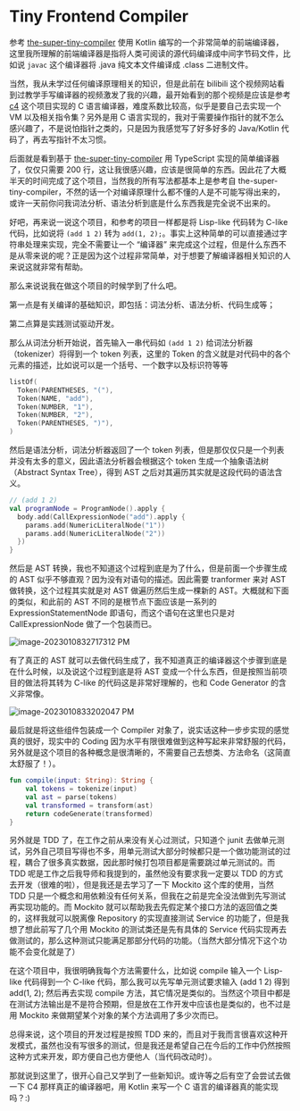 # Tiny Frontend Compiler

参考 [the-super-tiny-compiler](https://github.com/jamiebuilds/the-super-tiny-compiler) 使用 Kotlin 编写的一个非常简单的前端编译器，这里我所理解的前端编译器是指将人类可阅读的源代码编译成中间字节码文件，比如说 `javac` 这个编译器将 .java 纯文本文件编译成 .class 二进制文件。

当然，我从未学过任何编译原理相关的知识，但是此前在 bilibili 这个视频网站看到过教学手写编译器的视频激发了我的兴趣，最开始看到的那个视频是应该是参考 [c4](https://github.com/rswier/c4) 这个项目实现的 C 语言编译器，难度系数比较高，似乎是要自己去实现一个 VM 以及相关指令集？另外是用 C 语言实现的，我对于需要操作指针的就不怎么感兴趣了，不是说怕指针之类的，只是因为我感觉写了好多好多的 Java/Kotlin 代码了，再去写指针不太习惯。

后面就是看到基于 [the-super-tiny-compiler](https://github.com/jamiebuilds/the-super-tiny-compiler) 用 TypeScript 实现的简单编译器了，仅仅只需要 200 行，这让我很感兴趣，应该是很简单的东西。因此花了大概半天的时间完成了这个项目，当然我的所有写法都基本上是参考自 the-super-tiny-compiler，不然的话一个对编译原理什么都不懂的人是不可能写得出来的，或许一天前你问我词法分析、语法分析到底是什么东西我是完全说不出来的。

好吧，再来说一说这个项目，和参考的项目一样都是将 Lisp-like 代码转为 C-like 代码，比如说将 `(add 1 2)` 转为 `add(1, 2);`。事实上这种简单的可以直接通过字符串处理来实现，完全不需要让一个 “编译器” 来完成这个过程，但是什么东西不是从零来说的呢？正是因为这个过程非常简单，对于想要了解编译器相关知识的人来说这就非常有帮助。



那么来说说我在做这个项目的时候学到了什么吧。

第一点是有关编译的基础知识，即包括：词法分析、语法分析、代码生成等；

第二点算是实践测试驱动开发。



那么从词法分析开始说，首先输入一串代码如 `(add 1 2)` 给词法分析器（tokenizer）将得到一个 token 列表，这里的 Token 的含义就是对代码中的各个元素的描述，比如说可以是一个括号、一个数字以及标识符等等

```kotlin
listOf(
  Token(PARENTHESES, "("),
  Token(NAME, "add"),
  Token(NUMBER, "1"),
  Token(NUMBER, "2"),
  Token(PARENTHESES, ")"),
)
```

然后是语法分析，词法分析器返回了一个 token 列表，但是那仅仅只是一个列表并没有太多的意义，因此语法分析器会根据这个 token 生成一个抽象语法树（Abstract Syntax Tree），得到 AST 之后对其遍历其实就是这段代码的语法含义。

```kotlin
// (add 1 2)
val programNode = ProgramNode().apply {
  body.add(CallExpressionNode("add").apply {
    params.add(NumericLiteralNode("1"))
    params.add(NumericLiteralNode("2"))
  })
}
```

然后是 AST 转换，我也不知道这个过程到底是为了什么，但是前面一个步骤生成的 AST 似乎不够直观？因为没有对语句的描述。因此需要 tranformer 来对 AST 做转换，这个过程其实就是对 AST 做遍历然后生成一棵新的 AST。大概就和下面的类似，和此前的 AST 不同的是根节点下面应该是一系列的 ExpressionStatementNode 即语句，而这个语句在这里也只是对 CallExpressionNode 做了一个包装而已。

![image-2023010832717312 PM](https://yec-dev.oss-cn-guangzhou.aliyuncs.com/image-2023010832717312%20PM.png)

有了真正的 AST 就可以去做代码生成了，我不知道真正的编译器这个步骤到底是在什么时候，以及说这个过程到底是将 AST 变成一个什么东西，但是按照当前项目的做法将其转为 C-like 的代码这是非常好理解的，也和 Code Generator 的含义非常像。

![image-2023010833202047 PM](https://yec-dev.oss-cn-guangzhou.aliyuncs.com/image-2023010833202047%20PM.png)

最后就是将这些组件包装成一个 Compiler 对象了，说实话这种一步步实现的感觉真的很好，现实中的 Coding 因为水平有限很难做到这种写起来非常舒服的代码，另外就是这个项目的各种概念是很清晰的，不需要自己去想类、方法命名（这简直太舒服了！）。

```kotlin
fun compile(input: String): String {
    val tokens = tokenize(input)
    val ast = parse(tokens)
    val transformed = transform(ast)
    return codeGenerate(transformed)
}
```



另外就是 TDD 了，在工作之前从来没有关心过测试，只知道个 junit 去做单元测试，另外自己项目写得也不多，用单元测试大部分时候都只是一个做功能测试的过程，耦合了很多真实数据，因此那时候打包项目都是需要跳过单元测试的。而 TDD 呢是工作之后我导师和我提到的，虽然他没有要求我一定要以 TDD 的方式去开发（很难的啦），但是我还是去学习了一下 Mockito 这个库的使用，当然 TDD 只是一个概念和用依赖没有任何关系，但我在之前是完全没法做到先写测试再实现功能的。而 Mockito 就可以帮助我去先假定某个接口方法的返回值之类的，这样我就可以脱离像 Repository 的实现直接测试 Service 的功能了，但是我想了想此前写了几个用 Mockito 的测试类还是先有具体的 Service 代码实现再去做测试的，那么这种测试只能满足那部分代码的功能。（当然大部分情况下这个功能不会变化就是了）

在这个项目中，我很明确我每个方法需要什么，比如说 compile 输入一个 Lisp-like 代码得到一个 C-like 代码，那么我可以先写单元测试要求输入 (add 1 2) 得到 add(1, 2); 然后再去实现 compile 方法，其它情况是类似的。当然这个项目中都是在测试方法输出是不是符合预期，但是放在工作开发中应该也是类似的，也不过是用 Mockito 来做期望某个对象的某个方法调用了多少次而已。

总得来说，这个项目的开发过程是按照 TDD 来的，而且对于我而言很喜欢这种开发模式，虽然也没有写很多的测试，但是我还是希望自己在今后的工作中仍然按照这种方式来开发，即方便自己也方便他人（当代码改动时）。



那就说到这里了，很开心自己又学到了一些新知识。或许等之后有空了会尝试去做一下 C4 那样真正的编译器吧，用 Kotlin 来写一个 C 语言的编译器真的能实现吗？:)
